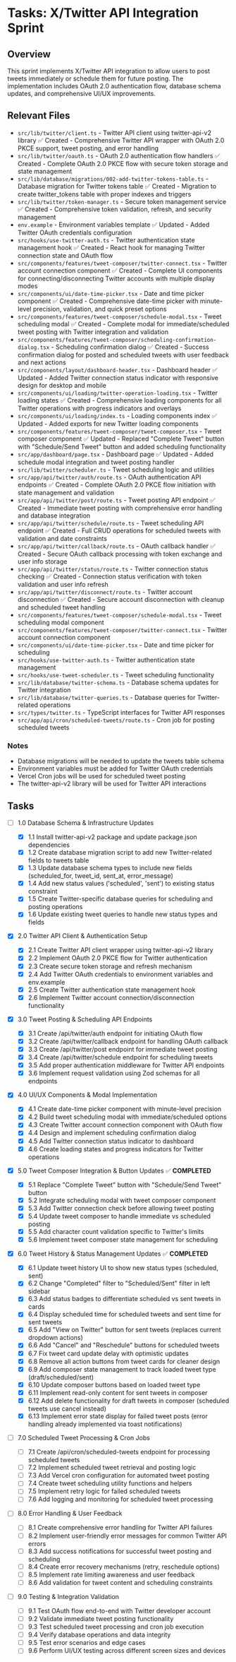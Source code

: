 # Tasks: X/Twitter API Integration Sprint

## Overview

This sprint implements X/Twitter API integration to allow users to post tweets immediately or schedule them for future posting. The implementation includes OAuth 2.0 authentication flow, database schema updates, and comprehensive UI/UX improvements.

## Relevant Files

- `src/lib/twitter/client.ts` - Twitter API client using twitter-api-v2 library ✅ Created - Comprehensive Twitter API wrapper with OAuth 2.0 PKCE support, tweet posting, and error handling
- `src/lib/twitter/oauth.ts` - OAuth 2.0 authentication flow handlers ✅ Created - Complete OAuth 2.0 PKCE flow with secure token storage and state management
- `src/lib/database/migrations/002-add-twitter-tokens-table.ts` - Database migration for Twitter tokens table ✅ Created - Migration to create twitter_tokens table with proper indexes and triggers
- `src/lib/twitter/token-manager.ts` - Secure token management service ✅ Created - Comprehensive token validation, refresh, and security management
- `env.example` - Environment variables template ✅ Updated - Added Twitter OAuth credentials configuration
- `src/hooks/use-twitter-auth.ts` - Twitter authentication state management hook ✅ Created - React hook for managing Twitter connection state and OAuth flow
- `src/components/features/tweet-composer/twitter-connect.tsx` - Twitter account connection component ✅ Created - Complete UI components for connecting/disconnecting Twitter accounts with multiple display modes
- `src/components/ui/date-time-picker.tsx` - Date and time picker component ✅ Created - Comprehensive date-time picker with minute-level precision, validation, and quick preset options
- `src/components/features/tweet-composer/schedule-modal.tsx` - Tweet scheduling modal ✅ Created - Complete modal for immediate/scheduled tweet posting with Twitter integration and validation
- `src/components/features/tweet-composer/scheduling-confirmation-dialog.tsx` - Scheduling confirmation dialog ✅ Created - Success confirmation dialog for posted and scheduled tweets with user feedback and next actions
- `src/components/layout/dashboard-header.tsx` - Dashboard header ✅ Updated - Added Twitter connection status indicator with responsive design for desktop and mobile
- `src/components/ui/loading/twitter-operation-loading.tsx` - Twitter loading states ✅ Created - Comprehensive loading components for all Twitter operations with progress indicators and overlays
- `src/components/ui/loading/index.ts` - Loading components index ✅ Updated - Added exports for new Twitter loading components
- `src/components/features/tweet-composer/tweet-composer.tsx` - Tweet composer component ✅ Updated - Replaced "Complete Tweet" button with "Schedule/Send Tweet" button and added scheduling functionality
- `src/app/dashboard/page.tsx` - Dashboard page ✅ Updated - Added schedule modal integration and tweet posting handler
- `src/lib/twitter/scheduler.ts` - Tweet scheduling logic and utilities
- `src/app/api/twitter/auth/route.ts` - OAuth authentication API endpoints ✅ Created - Complete OAuth 2.0 PKCE flow initiation with state management and validation
- `src/app/api/twitter/post/route.ts` - Tweet posting API endpoint ✅ Created - Immediate tweet posting with comprehensive error handling and database integration
- `src/app/api/twitter/schedule/route.ts` - Tweet scheduling API endpoint ✅ Created - Full CRUD operations for scheduled tweets with validation and date constraints
- `src/app/api/twitter/callback/route.ts` - OAuth callback handler ✅ Created - Secure OAuth callback processing with token exchange and user info storage
- `src/app/api/twitter/status/route.ts` - Twitter connection status checking ✅ Created - Connection status verification with token validation and user info refresh
- `src/app/api/twitter/disconnect/route.ts` - Twitter account disconnection ✅ Created - Secure account disconnection with cleanup and scheduled tweet handling
- `src/components/features/tweet-composer/schedule-modal.tsx` - Tweet scheduling modal component
- `src/components/features/tweet-composer/twitter-connect.tsx` - Twitter account connection component
- `src/components/ui/date-time-picker.tsx` - Date and time picker for scheduling
- `src/hooks/use-twitter-auth.ts` - Twitter authentication state management
- `src/hooks/use-tweet-scheduler.ts` - Tweet scheduling functionality
- `src/lib/database/twitter-schema.ts` - Database schema updates for Twitter integration
- `src/lib/database/twitter-queries.ts` - Database queries for Twitter-related operations
- `src/types/twitter.ts` - TypeScript interfaces for Twitter API responses
- `src/app/api/cron/scheduled-tweets/route.ts` - Cron job for posting scheduled tweets

### Notes

- Database migrations will be needed to update the tweets table schema
- Environment variables must be added for Twitter OAuth credentials
- Vercel Cron jobs will be used for scheduled tweet posting
- The twitter-api-v2 library will be used for Twitter API interactions

## Tasks

- [ ] 1.0 Database Schema & Infrastructure Updates

  - [x] 1.1 Install twitter-api-v2 package and update package.json dependencies
  - [x] 1.2 Create database migration script to add new Twitter-related fields to tweets table
  - [x] 1.3 Update database schema types to include new fields (scheduled_for, tweet_id, sent_at, error_message)
  - [x] 1.4 Add new status values ('scheduled', 'sent') to existing status constraint
  - [x] 1.5 Create Twitter-specific database queries for scheduling and posting operations
  - [x] 1.6 Update existing tweet queries to handle new status types and fields

- [x] 2.0 Twitter API Client & Authentication Setup

  - [x] 2.1 Create Twitter API client wrapper using twitter-api-v2 library
  - [x] 2.2 Implement OAuth 2.0 PKCE flow for Twitter authentication
  - [x] 2.3 Create secure token storage and refresh mechanism
  - [x] 2.4 Add Twitter OAuth credentials to environment variables and env.example
  - [x] 2.5 Create Twitter authentication state management hook
  - [x] 2.6 Implement Twitter account connection/disconnection functionality

- [x] 3.0 Tweet Posting & Scheduling API Endpoints

  - [x] 3.1 Create /api/twitter/auth endpoint for initiating OAuth flow
  - [x] 3.2 Create /api/twitter/callback endpoint for handling OAuth callback
  - [x] 3.3 Create /api/twitter/post endpoint for immediate tweet posting
  - [x] 3.4 Create /api/twitter/schedule endpoint for scheduling tweets
  - [x] 3.5 Add proper authentication middleware for Twitter API endpoints
  - [x] 3.6 Implement request validation using Zod schemas for all endpoints

- [x] 4.0 UI/UX Components & Modal Implementation

  - [x] 4.1 Create date-time picker component with minute-level precision
  - [x] 4.2 Build tweet scheduling modal with immediate/scheduled options
  - [x] 4.3 Create Twitter account connection component with OAuth flow
  - [x] 4.4 Design and implement scheduling confirmation dialog
  - [x] 4.5 Add Twitter connection status indicator to dashboard
  - [x] 4.6 Create loading states and progress indicators for Twitter operations

- [x] 5.0 Tweet Composer Integration & Button Updates ✅ **COMPLETED**

  - [x] 5.1 Replace "Complete Tweet" button with "Schedule/Send Tweet" button
  - [x] 5.2 Integrate scheduling modal with tweet composer component
  - [x] 5.3 Add Twitter connection check before allowing tweet posting
  - [x] 5.4 Update tweet composer to handle immediate vs scheduled posting
  - [x] 5.5 Add character count validation specific to Twitter's limits
  - [x] 5.6 Implement tweet composer state management for scheduling

- [x] 6.0 Tweet History & Status Management Updates ✅ **COMPLETED**

  - [x] 6.1 Update tweet history UI to show new status types (scheduled, sent)
  - [x] 6.2 Change "Completed" filter to "Scheduled/Sent" filter in left sidebar
  - [x] 6.3 Add status badges to differentiate scheduled vs sent tweets in cards
  - [x] 6.4 Display scheduled time for scheduled tweets and sent time for sent tweets
  - [x] 6.5 Add "View on Twitter" button for sent tweets (replaces current dropdown actions)
  - [x] 6.6 Add "Cancel" and "Reschedule" buttons for scheduled tweets
  - [x] 6.7 Fix tweet card update delay with optimistic updates
  - [x] 6.8 Remove all action buttons from tweet cards for cleaner design
  - [x] 6.9 Add composer state management to track loaded tweet type (draft/scheduled/sent)
  - [x] 6.10 Update composer buttons based on loaded tweet type
  - [x] 6.11 Implement read-only content for sent tweets in composer
  - [x] 6.12 Add delete functionality for draft tweets in composer (scheduled tweets use cancel instead)
  - [x] 6.13 Implement error state display for failed tweet posts (error handling already implemented via toast notifications)

- [ ] 7.0 Scheduled Tweet Processing & Cron Jobs

  - [ ] 7.1 Create /api/cron/scheduled-tweets endpoint for processing scheduled tweets
  - [ ] 7.2 Implement scheduled tweet retrieval and posting logic
  - [ ] 7.3 Add Vercel cron configuration for automated tweet posting
  - [ ] 7.4 Create tweet scheduling utility functions and helpers
  - [ ] 7.5 Implement retry logic for failed scheduled tweets
  - [ ] 7.6 Add logging and monitoring for scheduled tweet processing

- [ ] 8.0 Error Handling & User Feedback

  - [ ] 8.1 Create comprehensive error handling for Twitter API failures
  - [ ] 8.2 Implement user-friendly error messages for common Twitter API errors
  - [ ] 8.3 Add success notifications for successful tweet posting and scheduling
  - [ ] 8.4 Create error recovery mechanisms (retry, reschedule options)
  - [ ] 8.5 Implement rate limiting awareness and user feedback
  - [ ] 8.6 Add validation for tweet content and scheduling constraints

- [ ] 9.0 Testing & Integration Validation
  - [ ] 9.1 Test OAuth flow end-to-end with Twitter developer account
  - [ ] 9.2 Validate immediate tweet posting functionality
  - [ ] 9.3 Test scheduled tweet processing and cron job execution
  - [ ] 9.4 Verify database operations and data integrity
  - [ ] 9.5 Test error scenarios and edge cases
  - [ ] 9.6 Perform UI/UX testing across different screen sizes and devices
